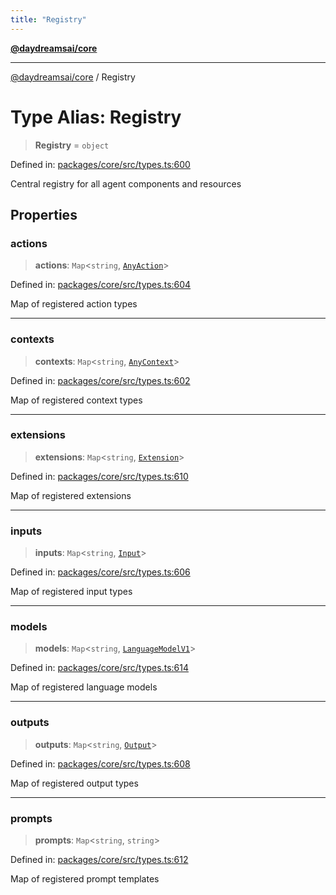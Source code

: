```yaml
---
title: "Registry"
---
```


[**@daydreamsai/core**](./api-reference.md)

***

[@daydreamsai/core](./api-reference.md) / Registry

# Type Alias: Registry

> **Registry** = `object`

Defined in: [packages/core/src/types.ts:600](https://github.com/dojoengine/daydreams/blob/cade502c379b7b9e103832026447c86310638fce/packages/core/src/types.ts#L600)

Central registry for all agent components and resources

## Properties

### actions

> **actions**: `Map`\<`string`, [`AnyAction`](./AnyAction.md)\>

Defined in: [packages/core/src/types.ts:604](https://github.com/dojoengine/daydreams/blob/cade502c379b7b9e103832026447c86310638fce/packages/core/src/types.ts#L604)

Map of registered action types

***

### contexts

> **contexts**: `Map`\<`string`, [`AnyContext`](./AnyContext.md)\>

Defined in: [packages/core/src/types.ts:602](https://github.com/dojoengine/daydreams/blob/cade502c379b7b9e103832026447c86310638fce/packages/core/src/types.ts#L602)

Map of registered context types

***

### extensions

> **extensions**: `Map`\<`string`, [`Extension`](./Extension.md)\>

Defined in: [packages/core/src/types.ts:610](https://github.com/dojoengine/daydreams/blob/cade502c379b7b9e103832026447c86310638fce/packages/core/src/types.ts#L610)

Map of registered extensions

***

### inputs

> **inputs**: `Map`\<`string`, [`Input`](./Input.md)\>

Defined in: [packages/core/src/types.ts:606](https://github.com/dojoengine/daydreams/blob/cade502c379b7b9e103832026447c86310638fce/packages/core/src/types.ts#L606)

Map of registered input types

***

### models

> **models**: `Map`\<`string`, [`LanguageModelV1`](./LanguageModelV1.md)\>

Defined in: [packages/core/src/types.ts:614](https://github.com/dojoengine/daydreams/blob/cade502c379b7b9e103832026447c86310638fce/packages/core/src/types.ts#L614)

Map of registered language models

***

### outputs

> **outputs**: `Map`\<`string`, [`Output`](./Output.md)\>

Defined in: [packages/core/src/types.ts:608](https://github.com/dojoengine/daydreams/blob/cade502c379b7b9e103832026447c86310638fce/packages/core/src/types.ts#L608)

Map of registered output types

***

### prompts

> **prompts**: `Map`\<`string`, `string`\>

Defined in: [packages/core/src/types.ts:612](https://github.com/dojoengine/daydreams/blob/cade502c379b7b9e103832026447c86310638fce/packages/core/src/types.ts#L612)

Map of registered prompt templates
